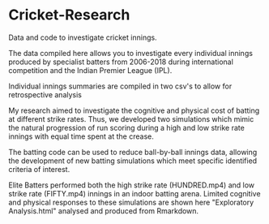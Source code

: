 # Cricket-Research
Data and code to investigate cricket innings.

The data compiled here allows you to investigate every individual innings produced by specialist batters from 2006-2018
during international competition and the Indian Premier League (IPL).

Individual innings summaries are compiled in two csv's to allow for retrospective analysis

My research aimed to investigate the cognitive and physical cost of batting at different strike rates. Thus, we developed two simulations which mimic the natural progression of run scoring during a high and low strike rate innings with equal time spent at the crease.  

The batting code can be used to reduce ball-by-ball innings data, allowing the development of new batting simulations which meet specific identified criteria of interest. 

Elite Batters performed both the high strike rate (HUNDRED.mp4) and low strike rate (FIFTY.mp4) innings in an indoor batting arena. Limited cognitive and physical responses to these simulations are shown here "Exploratory Analysis.html" analysed and produced from Rmarkdown. 
